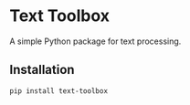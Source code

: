 # Text Toolbox

A simple Python package for text processing.

## Installation

```bash
pip install text-toolbox